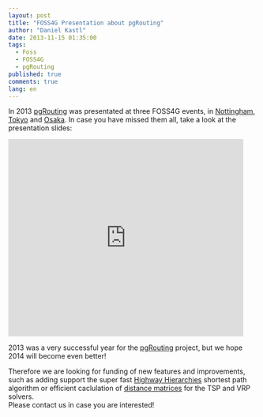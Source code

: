 ```yaml
---
layout: post
title: "FOSS4G Presentation about pgRouting"
author: "Daniel Kastl"
date: 2013-11-15 01:35:00
tags: 
  - Foss 
  - FOSS4G 
  - pgRouting
published: true
comments: true
lang: en
---
```


In 2013 [pgRouting][1] was presentated at three FOSS4G events, in [Nottingham][2], [Tokyo][3] and [Osaka][4]. In case you have missed them all, take a look at the presentation slides:

<!-- more -->

<iframe src="http://www.slideshare.net/slideshow/embed_code/28246961" width="476" height="400" frameborder="0" marginwidth="0" marginheight="0" scrolling="no"></iframe>

2013 was a very successful year for the [pgRouting][1] project, but we hope 2014 will become even better! 

Therefore we are looking for funding of new features and improvements, such as adding support the super fast [Highway Hierarchies][5] shortest path algorithm or efficient caclulation of [distance matrices][6] for the TSP and VRP solvers.<br/>
Please contact us in case you are interested!


[1]: http://pgrouting.org
[2]: http://2013.foss4g.org
[3]: http://www.osgeo.jp/%E3%82%A4%E3%83%99%E3%83%B3%E3%83%88/foss4g2013tokyo/foss4g2013tokyoday1/
[4]: http://www.osgeo.jp/%E3%82%A4%E3%83%99%E3%83%B3%E3%83%88/foss4g2013osaka/foss4g2013osakacore/
[5]: https://github.com/pgRouting/pgrouting/wiki/RFC101:-Adding-Support-for-HwyHierarchies-to-pgRouting
[6]: https://github.com/pgRouting/pgrouting/wiki/RFC102:-TSP-and-Generating-paths
